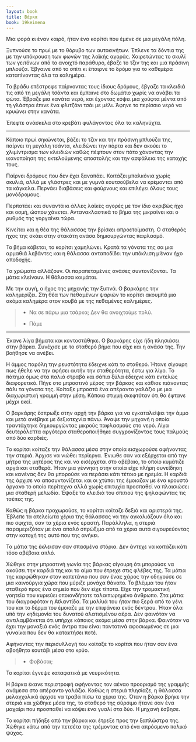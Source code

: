 ```yaml
---
layout: book
title: Βάρκα
book: 19keimena
---
```

Μια φορά κι έναν καιρό, ήταν ένα κορίτσι που έμενε σε μια μεγάλη πόλη.

Ξυπνούσε το πρωί με το θόρυβο των αυτοκινήτων. Έπλενε τα δόντια της με την υπόκρουση των φωνών της λαϊκής αγοράς. Χαιρετώντας το σκυλί των γειτόνων από το ανοιχτό παράθυρο, έβαζε το τζιν της και μια πράσινη μπλούζα. Έβγαινε από το σπίτι κι έπαιρνε το δρόμο για το καθεμέρα καταπίνοντας όλα τα καλημέρα.

Το βράδυ επέστρεφε παίρνοντας τους ίδιους δρόμους, έβγαζε τα κλειδιά τις από τη μεγάλη τσάντα και έμπαινε στο δωμάτιο χωρίς να ανάβει τα φώτα. Έβραζε μια κανάτα νερό, και έχοντας κόψει μια χούφτα μέντα από τη γλάστρα έπινε ένα φλιτζάνι τσάι με μέλι. Άφηνε το περίσσιο νερό να κρυώνει στην κανάτα.

Έπεφτε ανάσκελα στο κρεβάτι φυλάγοντας όλα τα καληνύχτα.

* * * * *

Κάποιο πρωί σηκώνεται, βάζει το τζιν και την πράσινη μπλούζα της, παίρνει τη μεγάλη τσάντα, κλειδώνει την πόρτα και δεν ακούει το χλιμίντρισμα των κλειδιών καθώς πέφτουν στον πάτο χάνοντας την ικανοποίηση της εκτελούμενης αποστολής και την ασφάλεια της κατοχής τους.

Παίρνει δρόμους που δεν έχει ξαναπάει. Κοιτάζει μπαλκόνια χωρίς σκυλιά, αλλά με γλάστρες και με γυμνά κουτσούβελα να κρέμονται από τα κάγκελα. Περνάει διαβάσεις και φούρνους και επιλέγει όλους τους μονόδρομους.

Περπατάει και συναντά κι άλλες λαϊκές αγορές με τον ίδιο ακριβώς ήχο και οσμή, ώσπου χάνεται. Αντανακλαστικά το βήμα της μικραίνει και ο ρυθμός της γοργαίνει τώρα.

Κινείται και η θέα της θάλασσας την βρίσκει απροετοίμαστη. Ο σταθερός ήχος της σκάει στην στακάτη ανάσα δημιουργώντας παφλασμό.

Το βήμα κόβεται, το κορίτσι χαμηλώνει. Κρατά τα γόνατα της σα μια αρμαθιά λεβάντες και η θάλασσα ανταποδίδει την υπόκλιση μ’έναν ήχο αποδοχής.

Τα χρώματα αλλάζουν. Οι παραπεταμένες ανάσες συντονίζονται. Τα μάτια κλείνουν. Η θάλασσα κοιμάται.

Με την αυγή, ο ήχος της μηχανής την ξυπνά. Ο βαρκάρης την καλημερίζει. Στη θέα των πεθαμένων ψαριών το κορίτσι ακουμπά μια ακόμα καλημέρα στον κουβά με της πεθαμένες καλημέρες.

> - Να σε πάρω μια τσάρκα; Δεν θα ανοιχτούμε πολύ.
>
> - Πάμε

* * * * *

Έκανε λίγα βήματα και κοντοστάθηκε. Ο βαρκάρης είχε ήδη πλησιάσει στην βάρκα. Συνέχισε με το σταθερό βήμα που είχε και η ανάσα της. Την βοήθησε να ανέβει.

Η άμμος παρόλη την ρευστότητα έδειχνε κάτι το σταθερό. Ήτανε σίγουρη πως ήθελε να την αφήσει αυτήν την σταθερότητα, έστω για λίγο. Το πάτημα όμως στα παλιά στραβά και σάπια ξύλα έδειχνε κάτι εντελώς διαφορετικό. Πήγε στο μπροστινό μέρος την βάρκας και κάθισε πιάνοντας πάλι τα γόνατα της. Κοίταξε μπροστά ένα απέραντο γαλάζιο με μια διαχωριστική γραμμή στην μέση. Κάποια στιγμή σκεφτόταν ότι θα έφτανε μέχρι εκεί.

Ο βαρκάρης έσπρωξε στην αρχή την βάρκα για να εγκαταλείψει την άμμο και μετά ανέβηκε με δεξιοτεχνία πάνω. Άναψε την μηχανή η οποία τραντάχτηκε δημιουργώντας μικρούς παφλασμούς στο νερό. Λίγα δευτερόλεπτα αργότερα σταθεροποιήθηκε συγχρονίζοντας τους παλμούς από δύο καρδιές.

Το κορίτσι κοίταζε την θάλασσα μέσα στην οποία εισχωρούσε αφήνοντας την στεριά. Άρχισε να νιώθει περίεργα. Ένιωθε σαν να εξέρχεται από την μήτρα της μητέρας της και να εισέρχεται στο αβέβαιο, το οποίο κυμάτιζε αργά και σταθερά. Ήταν μια γέννηση στην οποία είχε πλήρη συνείδηση και κανένας δεν θα μπορούσε να περάσει κάτι τέτοιο με ηρεμία. Η καρδιά της άρχισε να αποσυντονίζεται και οι χτύποι της έμοιαζαν με ένα κρουστό όργανο το οποίο περίτεχνα αλλά χωρίς επιτυχία προσπαθεί να πλαισιώσει μια σταθερή μελωδία. Έψαξε τα κλειδιά του σπιτιού της ψηλαφώντας τις τσέπες της.

Καθώς η βάρκα προχωρούσε, το κορίτσι κοίταζε δεξιά και αριστερά της. Έβλεπε τα ατελείωτα χέρια της θάλασσας να την αγκαλιάζουν όλο και πιο σφιχτά, σαν τα χέρια ενός εραστή. Παράλληλα, η στεριά παραμεριζόταν με ένα απαλό σπρώξιμο από τα χέρια αυτά σιγουρεύοντας στην κατοχή της αυτό που της ανήκει.

Τα μάτια της έκλεισαν σαν σπασμένα στόρια. Δεν άντεχε να κοιτάζει κάτι τόσο αβέβαια απλό.

Χώθηκε στην μπροστινή γωνία της βάρκας σίγουρη ότι μπορούσε να ακούσει την καρδιά της και το αίμα που έτρεχε στις φλέβες της. Τα μάτια της καρφώθηκαν στον καπετάνιο που σαν ένας χάρος την οδηγούσε σε μια καινούργια χώρα που μύριζε μονάχα θάνατο. Το βλέμμα του ήταν σταθερό προς ένα σημείο που δεν είχε τίποτα. Είχε την τρομακτική γοητεία που κυριεύει οποιονδήποτε ταλαιπωρημένο άνθρωπο. Στα μάτια του διαγραφόταν η Ατλαντίδα. Τα μαλλιά του ήταν πιο ξερά από το γένι του και το δέρμα του έμοιαζε με την επιφάνεια ενός δέντρου. Ήταν όλα υπό την κηδεμονία του δυνατού αλατισμένου αέρα. Δεν φαινόταν να αντιλαμβάνεται ότι υπήρχε κάποιος ακόμα μέσα στην βάρκα. Φαινόταν να έχει την μοναξιά ενός άντρα που είναι παντοτινά αφοσιωμένος σε μια γυναίκα που δεν θα κατακτήσει ποτέ.

Αφήνοντας την περισυλλογή του κοίταξε το κορίτσι που ήταν σαν ένα αβοήθητο κουτάβι μέσα στο κρύο.

> - Φοβάσαι;

Το κορίτσι έγνεψε καταφατικά με νευρικότητα.

Η βάρκα έκανε περιστροφή αφήνοντας τον αέναο προορισμό της γραμμής ανάμεσα στο απέραντο γαλάζιο. Καθώς η στεριά πλησίαζε, η θάλασσα μελαγχολικά άρχισε να τραβά πίσω τα χέρια της. Όταν η βάρκα βρήκε την στεριά και χώθηκε μέσα της, το σταθερό της σύρσιμο ήτανε σαν ένα μαχαίρι που προσπαθεί να κόψει ένα γυαλί στα δύο. Η μηχανή έσβησε.

Το κορίτσι πήδηξε από την βάρκα και έτρεξε προς την ξαπλώστρα της. Χώθηκε κάτω από την πετσέτα της τρέμοντας από ένα απρόσμενο πολικό ψύχος.
